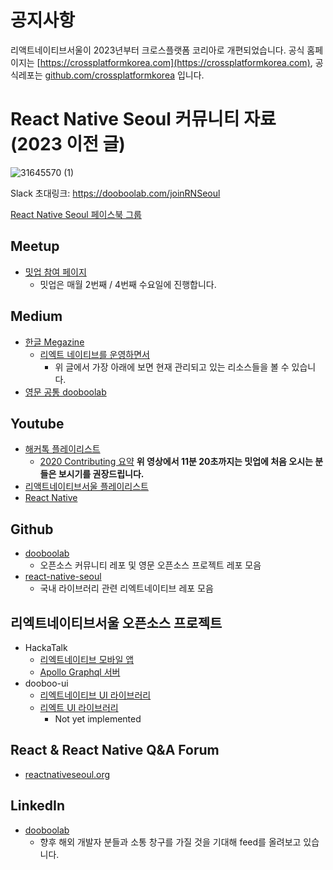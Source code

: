 # 공지사항
리액트네이티브서울이 2023년부터 크로스플랫폼 코리아로 개편되었습니다.
공식 홈페이지는 [https://crossplatformkorea.com](https://crossplatformkorea.com), 공식레포는 [github.com/crossplatformkorea](https://github.com/crossplatformkorea) 입니다.


# React Native Seoul 커뮤니티 자료 (2023 이전 글)
![31645570 (1)](https://user-images.githubusercontent.com/27461460/72684464-f9427e00-3b23-11ea-9430-64a14527c560.png)

Slack 초대링크: https://dooboolab.com/joinRNSeoul

[React Native Seoul 페이스북 그룹](https://www.facebook.com/groups/react-native-seoul)

## Meetup

- [밋업 참여 페이지](https://www.meetup.com/ko-KR/react-native-seoul/?_locale=ko-KR)
  * 밋업은 매월 2번째 / 4번째 수요일에 진행합니다.


## Medium

- [한글 Megazine](https://medium.com/react-native-seoul)
  * [리엑트 네이티브를 운영하면서](https://medium.com/dooboolab)
     - 위 글에서 가장 아래에 보면 현재 관리되고 있는 리소스들을 볼 수 있습니다.
- [영문 공통 dooboolab](https://medium.com/dooboolab)


## Youtube

- [해커톡 플레이리스트](https://www.youtube.com/playlist?list=PLMu8UG37vF6rXLLV3NfxnV4MLNAIhRvvI)
  * [2020 Contributing 요약](https://www.youtube.com/watch?v=ZBx57X9dnUo&list=PLMu8UG37vF6rXLLV3NfxnV4MLNAIhRvvI&index=8&t=443s)
     **위 영상에서 11분 20초까지는 밋업에 처음 오시는 분들은 보시기를 권장드립니다.**
- [리액트네이티브서울 플레이리스트](https://www.youtube.com/playlist?list=PLMu8UG37vF6oJLNhjsjoy_ApcJFZZwJOo)
- [React Native](https://www.youtube.com/playlist?list=PLMu8UG37vF6r34hZWGux1ornSszl4GBE2)


## Github

- [dooboolab](https://github.com/dooboolab)
  * 오픈소스 커뮤니티 레포 및 영문 오픈소스 프로젝트 레포 모음
- [react-native-seoul](https://github.com/react-native-seoul)
  * 국내 라이브러리 관련 리엑트네이티브 레포 모음


## 리엑트네이티브서울 오픈소스 프로젝트

- HackaTalk
  * [리엑트네이티브 모바일 앱](http://github.com/dooboolab/hackatalk-mobile)
  * [Apollo Graphql 서버](http://github.com/dooboolab/hackatalk-server)
- dooboo-ui
  * [리엑트네이티브 UI 라이브러리](https://github.com/dooboolab/dooboo-ui-native)
  * [리엑트 UI 라이브러리](https://github.com/dooboolab/dooboo-ui)
    - Not yet implemented


## React & React Native Q&A Forum

- [reactnativeseoul.org](http://reactnativeseoul.org)


## LinkedIn

- [dooboolab](https://www.linkedin.com/company/dooboolab)
  * 향후 해외 개발자 분들과 소통 창구를 가질 것을 기대해 feed를 올려보고 있습니다.


